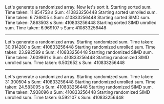 Let's generate a randomized array.
Now let's sort it.
Starting sorted sum.
Time taken: 11.854753 s
Sum: 410833256448
Starting sorted unrolled sum.
Time taken: 6.736805 s
Sum: 410833256448
Starting sorted SIMD sum.
Time taken: 7.863503 s
Sum: 410833256448
Starting sorted SIMD unrolled sum.
Time taken: 6.969107 s
Sum: 410833256448

--------------------------------------
Let's generate a randomized array.
Starting randomized sum.
Time taken: 30.914280 s
Sum: 410833256448
Starting randomized unrolled sum.
Time taken: 23.992589 s
Sum: 410833256448
Starting randomized SIMD sum.
Time taken: 7.609861 s
Sum: 410833256448
Starting randomized SIMD unrolled sum.
Time taken: 6.502652 s
Sum: 410833256448

------------------------------------

Let's generate a randomized array.
Starting randomized sum.
Time taken: 31.300504 s
Sum: 410833256448
Starting randomized unrolled sum.
Time taken: 24.583095 s
Sum: 410833256448
Starting randomized SIMD sum.
Time taken: 7.938096 s
Sum: 410833256448
Starting randomized SIMD unrolled sum.
Time taken: 6.592107 s
Sum: 410833256448